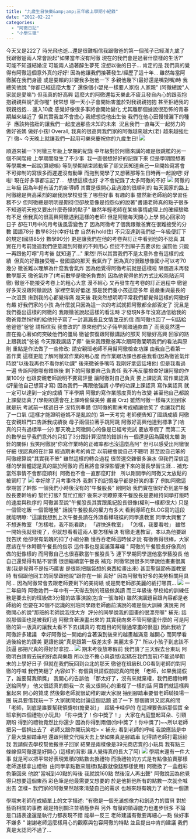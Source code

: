 ```yaml
---
title: "九歲生日快樂&amp;amp;三年級上學期小紀錄"
date: "2012-02-22"
categories: 
  - "阿徹日記"
  - "小學生徹"
---
```


今天又是222了 時光飛也逝...還是很難相信我跟徹爸的第一個孩子已經滿九歲了 我跟徹爸兩人常會說起"如果當年沒有阿徹 現在的我們會是過著什麼樣的生活?" 可能不知道結婚沒 可能兩人過著醉生夢死 沒想以後的日子... 肯定的是 我們真的覺得有阿徹這個意外真的好好! 因為他讓我們接著發生/經歷了這十年... 雖然每當阿徹膩在我們身邊 或是耍賴的非要我多抱他一下 多親他幾下(最好還是嘴對嘴)時 我總笑他說 "你都已經這麼大隻了 還像個小嬰兒一樣要人家抱 人家親" (阿徹總說"人家就是愛嘛") 但我真的好高興 這麼大的阿徹還每天樂此不疲且發自內心的跟我抱抱親親與說"愛你喔" 我常想 哪一天小子會開始害羞於對我親親抱抱 甚至拒絕我的親親抱抱... 邁入10歲 感覺好像很多事將會開始變化 尤其離那個據說很恐怖的青春期越來越近了 但其實我並不會擔心 我總想從他出生後 我們在他心田慢慢灑下的種子  應該夠強壯的讓我們一起度過那些未知的未來  況且我們一直每天一起努力的做好爸媽 做好小孩! Overall, 我真的很高興我們家的阿徹越來越大(老) 越來越強壯了! 徹~ 今天晚上就讓我們一起用可樂來慶祝你的九歲生日! ![](images/6787192807_28cd46bcca.jpg) 

順道來補一下阿徹三年級上學期的紀錄 中年級對於阿徹來講的確是很跳檻的另一個不同階段 上學期間發生了不少事  我一直很想好好的記錄下來 但是學期間想著等學期末一起說(算總帳) 等到學期結束該動筆了卻又因知道自己一旦開始寫將會不可抑制的寫很多而遲遲沒有動筆 而拖到開學了又想著那等生日時再一起說吧! 好啦! 現在好多事都忘記了...  想想這樣也好 才不會紀錄了太多阿徹的不好 ![](images/6556924621_4d29950919.jpg) 阿徹的三年級 因為年輕有活力的新導師 其實是很開心且過渡的很順利的 每天回家的路上 阿徹總是興高采烈的跟我說學校發生了哪些好事 有趣的事 雖然新老師給的學習任務不少 但阿徹總是明明是期待但卻故意像是抱怨似的說著"書語老師真的點子很多 不知道明天他又要出什麼奇怪的點子" 雖然年輕老師在某些事情處理上的確經驗略有不足 但我真的很高興阿徹遇到這樣的老師! 但是阿徹每天開心上學 開心回家的日子 卻在11月中的月考後風雲變色了 因為阿徹考了個我跟徹爸實在很難接受的分數 國語78分 數學83分(幸好社會 自然有hold住) 不只沒達到我們從一年級便訂下的規定(國語85分 數學90分) 更是讓我們在他的考卷與訂正中看到他的不認真 其實在月考前幾週我們便意識到阿徹的不夠用心 但捉不到辮子去要求他 逞罰他 只能一再跟他叮嚀"月考後 就知道了..." 果然! 所以其實我們不是太意外會有這樣的成績  但真的好難接受喔~ 發國語的那天 我氣炸了 因為真的很難想像國小可以考70幾分 徹爸難以理解為什麼我會氣炸 因為他覺得阿徹考前就是這樣啦 隔個週末再發數學那天 徹爸氣炸了(考前數學是徹爸負責的 因為他覺得他的方式比較能貼近阿徹) 徹爸不能接受考卷上的粗心大意 漫不經心 又再發生在考卷的訂正過程中 徹爸好多天沒跟阿徹說話  家裡空氣好低迷 那是我們養小孩這麼多年 最嚴重與最長的一次沮喪 揪到我的心都覺得痛 幾天後 我突然想明明平常我們都覺得這樣的阿徹好有趣 好我們家的小孩 為什麼就只因為這一次的考試就把阿徹都全部否定了 況且是我們養出這樣的阿徹的 我跟徹爸說起這樣的看法時 才發現N多年沒寫過信給我的徹爸竟然悄悄的給他兒子寫了一封漏漏長且文情並茂的信 而阿徹也回了一句話給他爸爸"爸爸 請相信我 我會改的" 原來他們父子倆早就暗通款曲了 而我竟然還一直在擔心著如何突破他們的僵局 徹爸恢復跟阿徹講話的那天 阿徹好高興 回家的路上跟我說"爸爸 今天跟我講話了揶" 後來我跟徹爸再次跟阿徹闡明我們的看法與原則 重點是作法做了一些修改: 請安親班老師不用幫阿徹檢查功課 由我自己看第一首作業 這樣更能了解阿徹寫作業的用心度 而作業跟功課也都由我看(因為徹爸氣炸時說"以後我再也不看你的功課" 後來徹爸多嘴時 我剛好拿這話堵他) 但是我看過一遍 告訴阿徹哪有錯誤後 剩下的阿徹要自己負責任 我不再反覆檢查好讓阿徹的作業100分 也跟安親老師說明不要寫評量 讓阿徹對自己負責 要上課認真 寫作業認真(評量他自己想寫才寫) 因為我們一再跟他強調 小學的功課上課認真 寫作業認真 就一定可以達到一定的成績 下半學期 阿徹的寫作業態度真的有改變 甚至他自己都說上課變認真了(學期初還會在上課時偷做美勞 畫畫 Orz) 雖然阿徹一樣每天回到家就是玩 考試前一樣過日子 沒特別準備 但阿徹的期末考成績讓他笑了 也讓我們鬆了一口氣 (這樣才能證明爸媽不是亂說的) 第一天考完 老師便告知了國語成績 阿徹在安親班門口告訴我成績後 母子兩個拉著手跳阿跳 阿徹好高興他達到標準了(哈 真的只有過標準一分) 那天晚上阿徹開心的像是已經考完試 要放寒假了 而第二天的數學出乎我們意外的只扣了3分跟計算沒關的錯誤(有一個還是因為圓規太爛 跑針的關係) 我笑阿徹說"你寫作業時的正確率都也沒這麼高阿" 但可以感受出阿徹很仔細 很認真的在計算 經過期末考的肯定 以前總會說自己不聰明 甚至說自己笨的阿徹總算說"其實我不笨" 雖然這樣的轉合過程 很苦還交雜很多淚水 但我們深信這樣的學習體認是真的屬於阿徹的 而且將會深深影響接下來的漫長學習生涯... 補充:當然事情不會那麼順利  阿徹也不會一直那麼盯針   所以剛開學的阿徹又太放鬆的被緊盯了 ![](images/6787208985_aca7dc008e.jpg) 幸好除了月考事件外 我剩下的記憶幾乎都是好笑的事了 例如阿徹這學期當了幹部 一個我們小時後沒有的"午餐股長" 剛開始 我們實在很好奇到底午餐股長要幹啥的 幫忙打飯? 幫忙扛飯? 後來才明瞭原來午餐股長是要維持同學打飯時的速度與秩序的 阿徹甚至說"午餐股長其實跟風紀股長很像(權利一樣都很大) 只是一個管吃飯 一個管睡覺" 話說午餐股長的權力有多大 看到導師在BLOG寫的這段就能明瞭: "這讓我想到上次午餐長請在外頭看樺斑蝶的同學進教室 同學太興奮了不想進教室 「怎樣啦，我不能看歐」 「趕快進教室」 「怎樣，我要看啦」 雖然一開始我就發現了，但就想看看這兩人要怎樣解決 有徹走進教室，本以為他要跟我告狀 他卻很有氣魄的扣了小組分數 慢吞吞老師這時候才說 有徹做得很棒，大家應該在午休時聽午餐長的指示 這件事也是圓滿落幕囉 " 阿徹的午餐股長好像真的做的挺像樣的 而阿徹自己也很喜歡當午餐股長ㄋ 連下學期同學選他當學藝股長 他自己還覺得有點不習慣 很想繼續當午餐長 補充: 阿徹常說很多同學說他畫畫很厲害(我是覺得不是技巧厲害 是很能把腦袋想的東西給畫出來) 甚至聖誕節佈置教室時 有個跟他同工的同學跟他說"跟你在一組 真好" 因為阿徹有好多的美勞相關用具阿... 因為阿徹常會去跟老師要剩下的美術紙 或是問老師那美麗的紙打哪買... ![](images/6556925333_9ec17923e1.jpg) 一二年級時 阿徹她們一年中有一天得去別的班級做美讀 而三年級後 學校給的訓練任務是要去別的班級做3分鐘的故事演說(包含一張海報) 雖然演講題目跟內容都是老師給的 但要在30個不認識的別班同學跟老師面前演說的確是個大訓練 演說完 阿徹開心的說"那班的老師說我很大方  評分的同學說我的圖畫的很漂亮喔" 補充: 話說那個圖也是被我盯過 阿徹含著淚畫出來的 其實我向來不管阿徹畫什麼的 可是阿徹的第一版真的讓我太看不下去(講真的 有題目的阿徹通常畫的很遜) 因此我給了阿徹許多建議   幸好阿徹從一開始的含著淚到後來的越畫越滿意 越開心 而同學看過後給他的讚美 更讓他說"真是跟第一版差太多 美麗太多了" 所以小孩子到底該不該逼 那把尺真的得好好拿捏... ![](images/6787054753_c4100e0b9c.jpg) 期末考後放寒假前 我們請了三天假去台東玩 阿徹明白請假去玩的好處與樂趣 所以並不擔心與遺憾(起碼在我們面前)不能過學期末的上學好日子 但就在我們玩回到台北的那天 徹爸在班級BLOG看到老師的對阿徹的呼喊 我們笑翻了 內容如下: 有個寶貝請假前認真的問我 「老師，如果我請假了，誰要幫我領獎」 我開心的告訴他 「那太好了，沒有來就棄權，我們把禮物轉送給同學」 他又很認真的問我一次 我又很開心的重複了一樣的話 阿寶們就這樣興奮起來 開心的贊成 然後鄭老師就很幼稚的跟大家說 抽到腳踏車要借老師騎操場一圈 玩具要借我玩一下 大家就開始討論這個話題 過了一下 那個寶貝又認真的問「老師，到底是誰要幫我領獎啦(擔憂狀)」  超級卡哇伊的 在這裡要告訴那個寶 全班拿到四個禮物(小玩具) 「你中獎了！你中獎了！」 大家在內庭豎起耳朵、引頸期盼 得到的禮物竟然比你還少 因為你得到兩個(你中獎了！你中獎了)~~所以老師把另一個捐出去了  老師又跟你開玩笑啦> < 補充: 看到老師的呼喊 我說應該是中了最大獎腳踏車吧 還跟阿徹交代隔天去上學如果真是腳踏車 記得請老師打電話給我 我請假去學校幫他搬車子回家 結果是兩樣像是39元商店賣的小玩具 我有點三條線但阿徹還是好開心 (這樣的背影 讓人覺得真的長大了阿) ![](images/6787054503_8377dd54ca.jpg) 學期末還有一件大事 就是可以把平常好表現累積的點數去換禮物 而換禮物的方式是有點像拍賣那樣 老師逐樣拿出禮物  由同學拿點數來競標(點數就像錢那樣使用) 阿徹換了一盒戲彩色筆回來 他說"當喊到40點的時後 我就說160點 然後沒人再出聲" 阿徹說因為他覺得只想要這個東西 彩色筆是他最需要又想要的 於是他把他所有的點數一次就全喊出去 怎樣~ 我們家的阿徹果然越來清楚自己的需求 也越來越有魄力了 給他一個讚

學期末老師在成績單上的文字描述: "有徹是一個充滿想像力和創造力的寶貝 對於藝術相關的事務 總是特別關注並積極參與 另外 有徹的領導能力也進步很多 不論是口語表達還是執行力都表現不錯 能舉一反三 老師建議有徹要再細心一點 做好事不嫌多 " 謝謝老師這麼樣用心的觀察與包容阿徹的特點 並且提出中肯的建議 我們真是太認同不過了...
